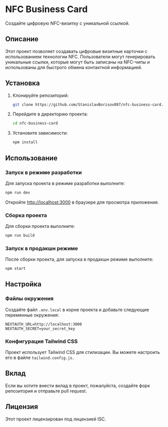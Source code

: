 # NFC Business Card

Создайте цифровую NFC-визитку с уникальной ссылкой.

## Описание

Этот проект позволяет создавать цифровые визитные карточки с использованием технологии NFC. Пользователи могут генерировать уникальные ссылки, которые могут быть записаны на NFC-чипы и использованы для быстрого обмена контактной информацией.

## Установка

1. Клонируйте репозиторий:

   ```sh
   git clone https://github.com/StanislavBorisov897/nfc-business-card.git
   ```

2. Перейдите в директорию проекта:

   ```sh
   cd nfc-business-card
   ```

3. Установите зависимости:

   ```sh
   npm install
   ```

## Использование

### Запуск в режиме разработки

Для запуска проекта в режиме разработки выполните:

```sh
npm run dev
```

Откройте [http://localhost:3000](http://localhost:3000) в браузере для просмотра приложения.

### Сборка проекта

Для сборки проекта выполните:

```sh
npm run build
```

### Запуск в продакшн режиме

После сборки проекта, для запуска в продакшн режиме выполните:

```sh
npm start
```

## Настройка

### Файлы окружения

Создайте файл `.env.local` в корне проекта и добавьте следующие переменные окружения:

```
NEXTAUTH_URL=http://localhost:3000
NEXTAUTH_SECRET=your_secret_key
```

### Конфигурация Tailwind CSS

Проект использует Tailwind CSS для стилизации. Вы можете настроить его в файле `tailwind.config.js`.

## Вклад

Если вы хотите внести вклад в проект, пожалуйста, создайте форк репозитория и отправьте pull request. 

## Лицензия

Этот проект лицензирован под лицензией ISC.
